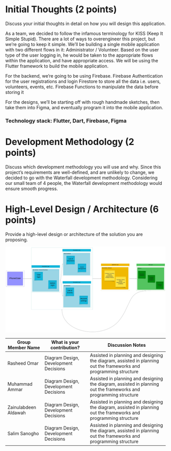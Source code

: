 # Initial Thoughts (2 points)
Discuss your initial thoughts in detail on how you will design this application.

As a team, we decided to follow the infamous terminology for KISS (Keep It Simple Stupid). There are a lot of ways to overengineer this project, but we’re going to keep it simple. We’ll be building a single mobile application with two different flows in it: Administrator / Volunteer. Based on the user type of the user logging in, he would be taken to the appropriate flows within the application, and have appropriate access. We will be using the Flutter framework to build the mobile application. 

For the backend, we’re going to be using Firebase. 
Firebase Authentication for the user registrations and login
Firestore to store all the data i.e. users, volunteers, events, etc. 
Firebase Functions to manipulate the data before storing it

For the designs, we’ll be starting off with rough handmade sketches, then take them into Figma, and eventually program it into the mobile application.

### Technology stack: Flutter, Dart, Firebase, Figma
		
# Development Methodology (2 points)
Discuss which development methodology you will use and why.
Since this project’s requirements are well-defined, and are unlikely to change, we decided to go with the Waterfall development methodology. Considering our small team of 4 people, the Waterfall development methodology would ensure smooth progress.


# High-Level Design / Architecture (6 points)
Provide a high-level design or architecture of the solution you are proposing.

![Architecture diagram](architecture-diagram.jpeg)





| Group Member Name       | What is your contribution?        | Discussion Notes                                                                 |
|-------------------------|-----------------------------------|----------------------------------------------------------------------------------|
| Rasheed Omar            | Diagram Design, Development Decisions | Assisted in planning and designing the diagram, assisted in planning out the frameworks and programming structure |
| Muhammad Ammar          | Diagram Design, Development Decisions | Assisted in planning and designing the diagram, assisted in planning out the frameworks and programming structure |
| Zainulabdeen Aldawah    | Diagram Design, Development Decisions | Assisted in planning and designing the diagram, assisted in planning out the frameworks and programming structure |
| Salim Sanogho           | Diagram Design, Development Decisions | Assisted in planning and designing the diagram, assisted in planning out the frameworks and programming structure |
